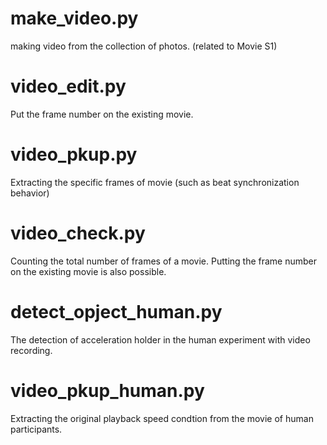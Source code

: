 # make_video.py
making video from the collection of photos. (related to Movie S1)

# video_edit.py
Put the frame number on the existing movie. 

# video_pkup.py
Extracting the specific frames of movie (such as beat synchronization behavior)

# video_check.py
Counting the total number of frames of a movie.
Putting the frame number on the existing movie is also possible. 

# detect_opject_human.py
The detection of acceleration holder in the human experiment with video recording.

# video_pkup_human.py
Extracting the original playback speed condtion from the movie of human participants. 


